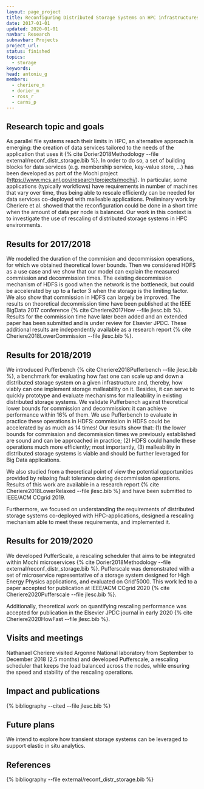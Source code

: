 ```yaml
---
layout: page_project
title: Reconfiguring Distributed Storage Systems on HPC infrastructures
date: 2017-01-01
updated: 2020-01-01
navbar: Research
subnavbar: Projects
project_url:
status: finished
topics: 
  - storage
keywords:
head: antoniu_g
members:
  - cheriere_n
  - dorier_m
  - ross_r
  - carns_p
---
```


## Research topic and goals

As parallel file systems reach their limits in HPC, an alternative approach is emerging:
the creation of data services tailored to the needs of the application that uses it 
{% cite Dorier2018Methodology --file external/reconf_distr_storage.bib %}.
In order to do so, a set of building blocks for data services (e.g. membership service, key-value store, ...)
has been developed as part of the Mochi project (https://www.mcs.anl.gov/research/projects/mochi/).
In particular, some applications (typically workflows) have requirements in number of machines 
that vary over time, thus being able to rescale efficiently can be needed for data services 
co-deployed with malleable applications. Preliminary work by Cheriere et al. showed that 
the reconfiguration could be done in a short time when the amount of data per node is balanced.
Our work in this context is to investigate the use of rescaling of distributed storage systems in HPC environments.


## Results for 2017/2018

We modelled the duration of the commision and decommission operations, for which we obtained 
theoretical lower bounds. Then we considered HDFS as a use case and we show that our model
can explain the measured commission and decommission times. The existing decommission mechanism
of HDFS is good when the network is the bottleneck, but could be accelerated by up to a factor 3
when the storage is the limiting factor. We also show that commission in HDFS can largely be improved.
The results on theoretical decommission time have been published at the IEEE BigData 2017 
conference {% cite Cheriere2017How --file jlesc.bib %}. Results for the commission time have later
been added and an extended paper has been submitted and is under review for Elsevier JPDC.
These additional results are independently available as a research report {% cite Cheriere2018LowerCommission --file jlesc.bib %}.

## Results for 2018/2019

We introduced Pufferbench {% cite Cheriere2018Pufferbench --file jlesc.bib %}, a benchmark for evaluating
how fast one can scale up and down a distributed storage system on a given infrastructure and, thereby,
how viably can one implement storage malleability on it. Besides, it can serve to quickly prototype and evaluate mechanisms
for malleability in existing distributed storage systems. We validate Pufferbench against theoretical
lower bounds for commission and decommission: it can achieve performance within 16% of them.
We use Pufferbench to evaluate in practice these operations in HDFS: commission in HDFS could be
accelerated by as much as 14 times! Our results show that: (1) the lower bounds for commission
and decommission times we previously established are sound and can be approached in practice;
(2) HDFS could handle these operations much more efficiently; most importantly,
(3) malleability in distributed storage systems is viable and should be further leveraged
for Big Data applications.

We also studied from a theoretical point of view the potential opportunities provided by
relaxing fault tolerance during decommission operations. Results of this work are available
in a research report {% cite Cheriere2018LowerRelaxed --file jlesc.bib %} and have been submitted to IEEE/ACM CCgrid 2019.

Furthermore, we focused on understanding the requirements of distributed storage systems
co-deployed with HPC-applications, designed a rescaling mechanism able to meet these
requirements, and implemented it.

## Results for 2019/2020

We developed PufferScale, a rescaling scheduler that aims to be integrated within Mochi
microservices {% cite Dorier2018Methodology --file external/reconf_distr_storage.bib %}.
Pufferscale was demonstrated with a set of microservice representative of a storage
system designed for High Energy Physics applications, and evaluated on Grid'5000.
This work led to a paper accepted for publication at IEEE/ACM CCgrid 2020 {% cite Cheriere2020Pufferscale --file jlesc.bib %}.

Additionally, theoretical work on quantifying rescaling performance was accepted for
publication in the Elsevier JPDC journal in early 2020 {% cite Cheriere2020HowFast --file jlesc.bib %}.

## Visits and meetings

Nathanael Cheriere visited Argonne National laboratory from September to December 2018 
(2.5 months) and developed Pufferscale, a rescaling scheduler that keeps the load balanced
across the nodes, while ensuring the speed and stability of the rescaling operations.

## Impact and publications

{% bibliography --cited --file jlesc.bib %}

## Future plans

We intend to explore how transient storage systems can be leveraged to support elastic in situ analytics.

## References

{% bibliography --file external/reconf_distr_storage.bib %}
